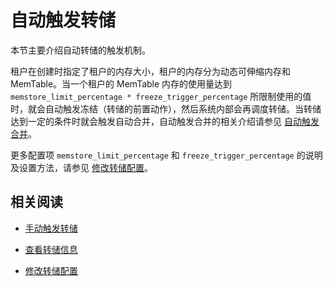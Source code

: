 自动触发转储 
===========================

本节主要介绍自动转储的触发机制。

租户在创建时指定了租户的内存大小，租户的内存分为动态可伸缩内存和 MemTable。当一个租户的 MemTable 内存的使用量达到 `memstore_limit_percentage * freeze_trigger_percentage` 所限制使用的值时，就会自动触发冻结（转储的前置动作），然后系统内部会再调度转储。当转储达到一定的条件时就会触发自动合并，自动触发合并的相关介绍请参见 [自动触发合并](/zh-CN/5.administrator-guide/2.basic-database-management/5.manage-data-storage/2.merge-management-1/2.automatic-merge-triggering-1.md)。

更多配置项 `memstore_limit_percentage` 和 `freeze_trigger_percentage` 的说明及设置方法，请参见 [修改转储配置](/zh-CN/5.administrator-guide/2.basic-database-management/5.manage-data-storage/1.dump-management-1/5.modify-dump-configuration.md)。

相关阅读 
-------------------------

* [手动触发转储](/zh-CN/5.administrator-guide/2.basic-database-management/5.manage-data-storage/1.dump-management-1/3.trigger-dump-manually-1.md)

  

* [查看转储信息](/zh-CN/5.administrator-guide/2.basic-database-management/5.manage-data-storage/1.dump-management-1/4.view-dump-information.md)

  

* [修改转储配置](/zh-CN/5.administrator-guide/2.basic-database-management/5.manage-data-storage/1.dump-management-1/5.modify-dump-configuration.md)

  



